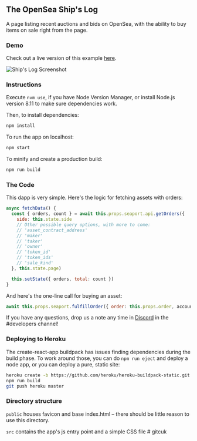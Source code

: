 ## The OpenSea Ship's Log

A page listing recent auctions and bids on OpenSea, with the ability to buy items on sale right from the page.

### Demo

Check out a live version of this example [here](https://ships-log.herokuapp.com).

![Ship's Log Screenshot](https://storage.googleapis.com/opensea-static/opensea-ships-log/screenshot.png "Ship's Log Screenshot")

### Instructions

Execute `nvm use`, if you have Node Version Manager, or install Node.js version 8.11 to make sure dependencies work.

Then, to install dependencies:
```bash
npm install
```

To run the app on localhost:

```bash
npm start
```

To minify and create a production build:

```bash
npm run build
```

### The Code

This dapp is very simple. Here's the logic for fetching assets with orders:

```JavaScript
async fetchData() {
  const { orders, count } = await this.props.seaport.api.getOrders({
    side: this.state.side
    // Other possible query options, with more to come:
    // 'asset_contract_address'
    // 'maker'
    // 'taker'
    // 'owner'
    // 'token_id'
    // 'token_ids'
    // 'sale_kind'
  }, this.state.page)

  this.setState({ orders, total: count })
}
```

And here's the one-line call for buying an asset:
```JavaScript
await this.props.seaport.fulfillOrder({ order: this.props.order, accountAddress })
```

If you have any questions, drop us a note any time in [Discord](https://discord.gg/XjwWYgU) in the #developers channel!

### Deploying to Heroku

The create-react-app buildpack has issues finding dependencies during the build phase. To work around those, you can do `npm run eject` and deploy a node app, or you can deploy a pure, static site:

```bash
heroku create -b https://github.com/heroku/heroku-buildpack-static.git
npm run build
git push heroku master
```

### Directory structure

`public` houses favicon and base index.html – there should be little reason to use this directory.

`src` contains the app's js entry point and a simple CSS file
#   g i t c u k  
 